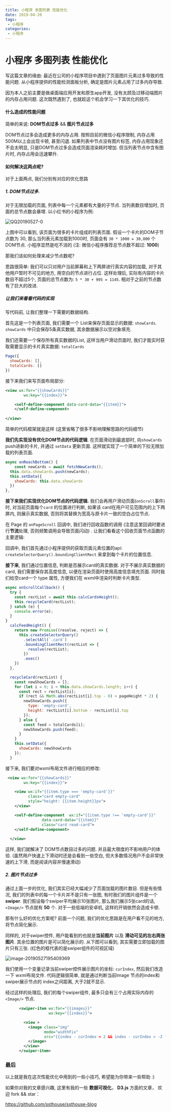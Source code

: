 ```yaml
---
title: 小程序 多图列表 性能优化
date: 2019-04-20
tags:
 - 小程序
categories:
 - 小程序
---
```



# 小程序 多图列表 性能优化



写这篇文章的缘由: 最近在公司的小程序项目中遇到了页面图片元素过多导致的性能问题. 从小程序提供的性能检测面板分析, 确定是图片元素占用了过多内存导致.

因为本人之前主要是做桌面端应用开发和原生app开发, 没有太顾及过移动端图片的内存占用问题. 这次既然遇到了, 也就趁这个机会学习一下其优化的技巧.

#### 什么造成的性能问题

简单的来说: **DOM节点过多**  && **图片节点过多**

 DOM节点过多会造成更多的内存占用. 按照目前的微信小程序限制, 内存占用500M以上会出现卡顿, 甚至闪退.  如果列表中节点没有图片标签, 内存占用现象还不会太明显, 只是DOM节点过多会造成页面渲染耗时增加. 但当列表节点中含有图片时, 内存占用会迅速攀升. 



#### 如何解决这两点呢?

对于上面两点, 我们分别有对应的优化思路

##### **1. DOM节点过多.**

对于无限加载的页面,  列表中每一个元素都有大量的子节点. 当列表数目增加时, 页面的总节点数会暴增. 以小红书的小程序为例:

![QQ20190527-0](http://ww2.sinaimg.cn/large/006tNc79gy1g3g0jcm9x9j30u02ltnpd.jpg)



上图中可以看到, 该页面为很多的卡片组成的列表页面. 假设一个卡片的DOM子节点数为 30, 那么当列表元素加载到1000时, 页面会有 `30 * 1000 = 30,000` 个DOM节点. 小程序显然是吃不消的 (注: 微信小程序推荐总节点数不超过: **1000**)

那我们该如何处理来减少节点数呢? 

思路很简单: 我们可以只对用户当前屏幕和上下两屏进行真实内容的加载, 对于其他用户暂时不可见的地方, 用空白的节点进行占位. 这样处理后, 实际有内容的卡片数目不超过5个, 页面的总节点数为: `5 * 30 + 995 = 1145`. 相对于之前的节点数有了巨大的改进.

##### 让我们来看看代码的实现

写代码前, 让我们整理一下需要的数据结构. 

首先这是一个列表页面, 我们需要一个 List来保存页面显示的数据: `showCards`. `showCards` 中只会保存5条真实数据, 其余数据展示以空对象填充.  

我们还需要一个保存所有真实数据的List, 这样当用户滑动页面时, 我们才能实时获取需要显示的卡片真实数据: `totalCards`

```javascript
Page({
  showCards: [],
  totalCards: []
})
```



接下来我们来写页面布局部分:

```xml
<view wx:for="{{showCards}}"
        wx:key="{{index}}">

    <self-define-component data-card-data="{{item}}">
    </self-define-component>
    
</view>
```

简单的代码框架就是这样 (这里省略了很多不影响理解思路的代码细节)

**我们先实现没有优化DOM节点的代码逻辑**. 在页面滑动到最底部时, 向`showCards` push进新的卡片, 并通过 `setData` 更新页面. 这样就实现了一个简单的下拉无限加载的列表页面.

```javascript
async onReachBottom() {
	const newCards = await fetchNewCards();
  this.data.showCards.push(newCards);
  this.setData({
    showCards: this.data.showCards
  })
},
```

**接下来我们实现优化DOM节点的代码逻辑.** 我们会再用户滑动页面(`onScroll`事件) 时, 对当前页面每个`card` 的位置进行判断, 如果该 card在用户可见范围内的上下两屏内, 则展示真实数据, 否则将其替换为宽高与原卡片一致的空白占位节点.

在 Page 的 `onPageScroll` 回调中, 我们进行回收函数的调用 (注意这里回调时要进行**节流**处理, 否则频繁调用会导致页面闪动) . 让我们看看这个回收页面节点函数的主要逻辑: 

回调中, 我们首先通过小程序提供的获取页面元素位置的api: `createSelectorQuery().boundingClientRect` 来拿到每个卡片的位置信息.

**接下来**, 我们通过位置信息, 判断是否展示card的真实数据. 对于不展示真实数据的card, 我们需要保存其高度信息, 以便在渲染页面时使用高度信息填充页面. 同时我们给空card一个 type 属性, 方便我们在 wxml中渲染时判断卡片类型. 

```javascript
async onScrollCallback() {
  try {
    const rectList = await this.calcCardsHeight();
    this.recycleCard(rectList);
  } catch (e) {
    console.error(e);
  }
}
  calcFeedHeight() {
    return new Promise((resolve, reject) => {
      this.createSelectorQuery()
        .selectAll(`.card`)
        .boundingClientRect(rectList => {
          resolve(rectList);
        })
        .exec()
    })
  },

  recycleCard(rectList) {
    const newShowCards = [];
    for (let i = 0; i < this.data.showCards.length; i++) {
      const rect = rectList[i];
      if (rect && Math.abs(rectList[i].top - 0) > pageHeight * 2) {
        newShowCards.push({
          type: 'empty-card',
          height: rectList[i].bottom - rectList[i].top
        });
      } else {
      	const feed = totalCards[i];
        newShowCards.push(feed);
      }
    }
    this.setData({
      showCards: newShowCards
    });
  }
```

接下来, 我们要对wxml布局文件进行相应的修改:

```xml
 <view wx:for="{{showCards}}"
        wx:key="{{index}}">

    <view wx:if="{{item.type === 'empty-card'}}"
          class="card empty-card"
          style="height: {{item.height}}px">
    </view>

    <self-define-component  wx:if="{{item.type !== 'empty-card'}}"
    			data-card-data="{{item}}"
    			class="card read-card">
    </self-define-component>
    
  </view>
```

这样, 我们就解决了 DOM节点数目过多的问题. 并且最大限度的不影响用户的体验. (虽然用户快速上下滑动时还是会看到一些空白, 但大多数情况用户不会非常快速的上下滑, 而是阅读内容并慢速滑动)



##### **2. 图片节点过多**

通过上面一步的优化, 我们其实已经大幅减少了页面加载的图片数目.  但是有些情况, 我们的列表中的每一个卡片并不是只有一张图,  有时我们的图片组件是一个 **swiper**. 我们假设每个swiper平均展示10张图片, 那么我们展示5张card的话,`<Image/>` 节点就有 **50** 个. 对于一些低端的安卓机, 这样的开销依然会造成卡顿.

那有什么好的优化方案呢? 前面一个问题, 我们的优化思路是在用户看不见的地方, 将节点简化展示. 

同样的, 对于swiper控件, 用户能看到的也就是**当前图片** 以及 **滑动可见的左右两张图片**. 其余位置的图片是可以简化展示的. 从下图可以看到, 其实需要立即加载的图片只有三张. (红色的框代表的是swiper组件的可视区域)

![image-20190527195409369](http://ww3.sinaimg.cn/large/006tNc79gy1g3g4dotg22j31d50u0gou.jpg)

我们使用一个变量记录当前swiper控件展示图片的坐标: `curIndex`, 然后我们改造一下 wxml布局文件. 代码逻辑很简单, 就是通过判断当前Image 节点的index和swiper展示节点的 index之间距离, 大于2就不显示. 

经过这样的处理后, 我们的每个swiper组件, 最多只会有三个占用实际内存的 `<Image/>` 节点.

```xml
      <swiper-item wx:for="{{images}}"
                   wx:key="{{index}}">

        <view >
          <image class="img"
                 mode="widthFix"
                 src="{{index - curIndex < 2 && index - curIndex > -2 ? item.url : ''}}">
          </image>
        </view>
      </swiper-item>
```



### 最后

以上就是我在这次性能优化中用到的一些小技巧, 希望能为你带来一些帮助 :)

如果你对我的文章感兴趣, 这里有我的一些 **数据可视化**， **D3.js** 方面的文章， 欢迎 fork && star：

https://github.com/ssthouse/ssthouse-blog